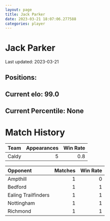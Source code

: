 ```yaml
---  
layout: page  
title: Jack Parker  
date: 2023-03-21 18:07:06.277588  
categories: player  
---
```

# Jack Parker


Last updated: 2023-03-21
## Positions: 

## Current elo: 99.0

## Current Percentile: None

# Match History


| Team   |   Appearances |   Win Rate |
|:-------|--------------:|-----------:|
| Caldy  |             5 |        0.8 |

| Opponent            |   Matches |   Win Rate |
|:--------------------|----------:|-----------:|
| Ampthill            |         1 |          0 |
| Bedford             |         1 |          1 |
| Ealing Trailfinders |         1 |          1 |
| Nottingham          |         1 |          1 |
| Richmond            |         1 |          1 |